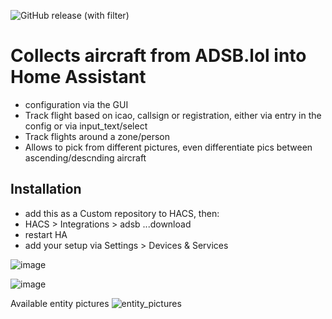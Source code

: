 ![GitHub release (with filter)](https://img.shields.io/github/v/release/vingerha/ha_adsb_lol)

# Collects aircraft from ADSB.lol into Home Assistant
- configuration via the GUI
- Track flight based on icao, callsign or registration, either via entry in the config or via input_text/select
- Track flights around a zone/person
- Allows to pick from different pictures, even differentiate pics between ascending/descnding aircraft

## Installation

- add this as a Custom repository to HACS, then:
- HACS > Integrations > adsb ...download
- restart HA
- add your setup via Settings > Devices & Services 


 ![image](https://github.com/vingerha/ha_adsb_lol/assets/44190435/7ea6450f-f403-4188-85a7-5499798df759)

 ![image](https://github.com/vingerha/ha_adsb_lol/assets/44190435/b9b4fd03-b48b-4cb5-8f93-900ae9434af9)

Available entity pictures
 ![entity_pictures](https://github.com/vingerha/ha_adsb_lol/assets/44190435/fe62482e-1be3-4ce3-969b-a88f60b23a70)





